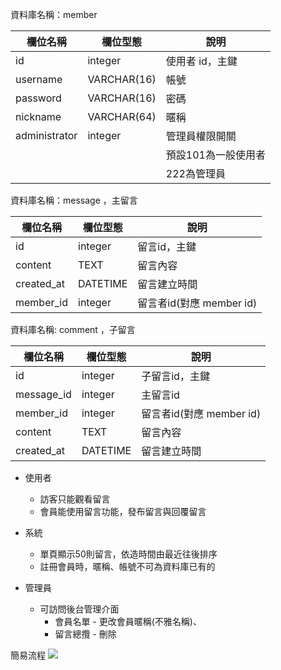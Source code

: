 資料庫名稱：member

| 欄位名稱        | 欄位型態     | 說明               |
|---------------|-------------|-------------------|
| id            |	integer   | 使用者 id，主鍵     |
| username      | VARCHAR(16) | 帳號               |
| password      | VARCHAR(16) | 密碼               |
| nickname      | VARCHAR(64) | 暱稱               |
| administrator | integer     | 管理員權限開關      |
|               |             | 預設101為一般使用者 |
|               |             | 222為管理員         |

資料庫名稱：message ，主留言

| 欄位名稱      | 欄位型態  |    說明                 |
|-------------|-----------|------------------------|
| id          | integer   | 留言id，主鍵            |
| content     | TEXT      | 留言內容                |
| created_at  | DATETIME  | 留言建立時間             |
| member_id   | integer   | 留言者id(對應 member id) |

資料庫名稱: comment ，子留言

| 欄位名稱      | 欄位型態  |    說明                 |
|-------------|-----------|------------------------|
| id          | integer   | 子留言id，主鍵           |
| message_id  | integer   | 主留言id                |
| member_id   | integer   | 留言者id(對應 member id) |
| content     | TEXT      | 留言內容                |
| created_at  | DATETIME  | 留言建立時間             |



* 使用者
  * 訪客只能觀看留言
  * 會員能使用留言功能，發布留言與回覆留言

* 系統
  * 單頁顯示50則留言，依造時間由最近往後排序
  * 註冊會員時，暱稱、帳號不可為資料庫已有的

* 管理員
  * 可訪問後台管理介面
    * 會員名單 - 更改會員暱稱(不雅名稱)、
    * 留言總攬 - 刪除

簡易流程
![](https://i.imgur.com/1avaWGb.png)